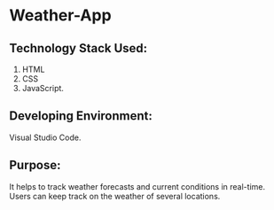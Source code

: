 # Weather-App

## Technology Stack Used:
1. HTML
2. CSS
3. JavaScript.

## Developing Environment:
Visual Studio Code. 

## Purpose:
It helps to track weather forecasts and current conditions in real-time. Users can keep track on the weather of several locations.
